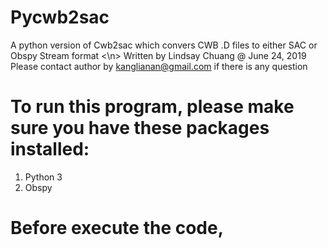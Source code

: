 # Pycwb2sac
A python version of Cwb2sac which convers CWB .D files to either SAC or Obspy Stream format <\n>
Written by Lindsay Chuang @ June 24, 2019
Please contact author by kanglianan@gmail.com if there is any question

# To run this program, please make sure you have these packages installed:
1. Python 3
2. Obspy

# Before execute the code, 
